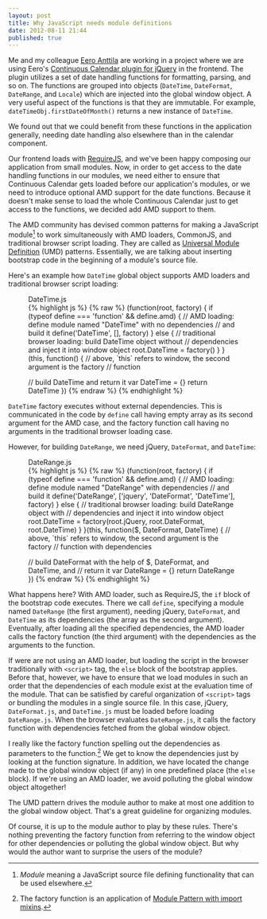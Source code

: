 ```yaml
---
layout: post
title: Why JavaScript needs module definitions
date: 2012-08-11 21:44
published: true
---
```


Me and my colleague [Eero Anttila](https://twitter.com/eeroan) are working in a project where we are using Eero's [Continuous Calendar plugin for jQuery](https://github.com/reaktor/jquery-continuous-calendar) in the frontend. The plugin utilizes a set of date handling functions for formatting, parsing, and so on. The functions are grouped into objects (`DateTime`, `DateFormat`, `DateRange`, and `Locale`) which are injected into the global window object. A very useful aspect of the functions is that they are immutable. For example, `dateTimeObj.firstDateOfMonth()` returns a new instance of `DateTime`.

We found out that we could benefit from these functions in the application generally, needing date handling also elsewhere than in the calendar component.

Our frontend loads with [RequireJS](https://requirejs.org/), and we've been happy composing our application from small modules. Now, in order to get access to the date handling functions in our modules, we need either to ensure that Continuous Calendar gets loaded before our application's modules, or we need to introduce optional AMD support for the date functions. Because it doesn't make sense to load the whole Continuous Calendar just to get access to the functions, we decided add AMD support to them.

The AMD community has devised common patterns for making a JavaScript module[^1] to work simultaneously with AMD loaders, CommonJS, and traditional browser script loading. They are called as [Universal Module Definition](https://github.com/umdjs/umd) (UMD) patterns. Essentially, we are talking about inserting bootstrap code in the beginning of a module's source file.

Here's an example how `DateTime` global object supports AMD loaders and traditional browser script loading:

<figure>
<figcaption>DateTime.js</figcaption>
{% highlight js %}
{% raw %}
(function(root, factory) {
  if (typeof define === 'function' && define.amd) {
    // AMD loading: define module named "DateTime" with no dependencies
    // and build it
    define('DateTime', [], factory)
  } else {
    // traditional browser loading: build DateTime object without
    // dependencies and inject it into window object
    root.DateTime = factory()
  }
}(this, function() {
  // above, `this` refers to window, the second argument is the factory
  // function

  // build DateTime and return it
  var DateTime = {}
  return DateTime
})
{% endraw %}
{% endhighlight %}
</figure>

`DateTime` factory executes without external dependencies. This is communicated in the code by `define` call having empty array as its second argument for the AMD case, and the factory function call having no arguments in the traditional browser loading case.

However, for building `DateRange`, we need jQuery, `DateFormat`, and `DateTime`:

<figure>
<figcaption>DateRange.js</figcaption>
{% highlight js %}
{% raw %}
(function(root, factory) {
  if (typeof define === 'function' && define.amd) {
    // AMD loading: define module named "DateRange" with dependencies
    // and build it
    define('DateRange', ['jquery', 'DateFormat', 'DateTime'], factory)
  } else {
    // traditional browser loading: build DateRange object with
    // dependencies and inject it into window object
    root.DateTime = factory(root.jQuery, root.DateFormat, root.DateTime)
  }
}(this, function($, DateFormat, DateTime) {
  // above, `this` refers to window, the second argument is the factory
  // function with dependencies

  // build DateFormat with the help of $, DateFormat, and DateTime, and
  // return it
  var DateRange = {}
  return DateRange
})
{% endraw %}
{% endhighlight %}
</figure>

What happens here? With AMD loader, such as RequireJS, the `if` block of the bootstrap code executes. There we call `define`, specifying a module named `DateRange` (the first argument), needing jQuery, `DateFormat`, and `DateTime` as its dependencies (the array as the second argument). Eventually, after loading all the specified dependencies, the AMD loader calls the factory function (the third argument) with the dependencies as the arguments to the function.

If were are not using an AMD loader, but loading the script in the browser traditionally with `<script>` tag, the `else` block of the bootstrap applies. Before that, however, we have to ensure that we load modules in such an order that the dependencies of each module exist at the evaluation time of the module. That can be satisfied by careful organization of `<script>` tags or bundling the modules in a single source file. In this case, jQuery, `DateFormat.js`, and `DateTime.js` must be loaded before loading `DateRange.js`. When the browser evaluates `DateRange.js`, it calls the factory function with dependencies fetched from the global window object.

I really like the factory function spelling out the dependencies as parameters to the function.[^2] We get to know the dependencies just by looking at the function signature. In addition, we have located the change made to the global window object (if any) in one predefined place (the `else` block). If we're using an AMD loader, we avoid polluting the global window object altogether!

The UMD pattern drives the module author to make at most one addition to the global window object. That's a great guideline for organizing modules.

Of course, it is up to the module author to play by these rules. There's nothing preventing the factory function from referring to the window object for other dependencies or polluting the global window object. But why would the author want to surprise the users of the module?

[^1]: _Module_ meaning a JavaScript source file defining functionality that can be used elsewhere.

[^2]: The factory function is an application of [Module Pattern with import mixins](https://addyosmani.com/resources/essentialjsdesignpatterns/book/#modulepatternjavascript).
